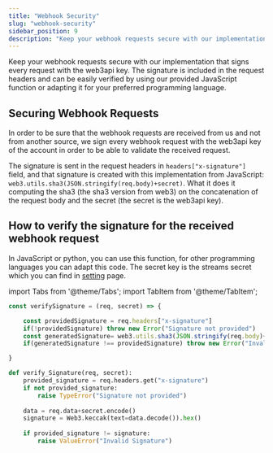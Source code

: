 ```yaml
---
title: "Webhook Security"
slug: "webhook-security"
sidebar_position: 9
description: "Keep your webhook requests secure with our implementation that signs every request with the web3api key. The signature is included in the request headers and can be easily verified by using our provided JavaScript function or adapting it for your preferred programming language."
---
```


Keep your webhook requests secure with our implementation that signs every request with the web3api key. The signature is included in the request headers and can be easily verified by using our provided JavaScript function or adapting it for your preferred programming language.

## Securing Webhook Requests

In order to be sure that the webhook requests are received from us and not from another source, we sign every webhook request with the web3api key of the account in order to be able to validate the received request.

The signature is sent in the request headers in `headers["x-signature"]` field, and that signature is created with this implementation from JavaScript: `web3.utils.sha3(JSON.stringify(req.body)+secret)`. What it does it computing the sha3 (the sha3 version from web3) on the concatenation of the request body and the secret (the secret is the web3api key).

## How to verify the signature for the received webhook request

In JavaScript or python, you can use this function, for other programming languages you can adapt this code. The secret key is the streams secret which you can find in [setting](https://admin.moralis.io/settings) page.

import Tabs from '@theme/Tabs';
import TabItem from '@theme/TabItem';

<Tabs groupId="programming-language">
  <TabItem value="javascript" label="index.js (JavaScript)" default>

```javascript
const verifySignature = (req, secret) => {

    const providedSignature = req.headers["x-signature"]
    if(!providedSignature) throw new Error("Signature not provided")
    const generatedSignature= web3.utils.sha3(JSON.stringify(req.body)+secret)
    if(generatedSignature !== providedSignature) throw new Error("Invalid Signature")

}
```

</TabItem>
<TabItem value="python" label="index.py (Python)">

```python Python
def verify_Signature(req, secret):
    provided_signature = req.headers.get("x-signature")
    if not provided_signature:
        raise TypeError("Signature not provided")
    
    data = req.data+secret.encode()
    signature = Web3.keccak(text=data.decode()).hex()
    
    if provided_signature != signature: 
        raise ValueError("Invalid Signature")
```

</TabItem>
</Tabs>